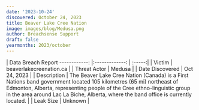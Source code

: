 ```yaml
---
date: '2023-10-24'
discovered: October 24, 2023
title: Beaver Lake Cree Nation
image: images/blog/Medusa.png
author: Breachsense Support
draft: false
yearmonths: 2023/october
---
```



| Data Breach Report
------------:     |:-------------:    | :-----:|
| Victim      | beaverlakecreenation.ca      | 
| Threat Actor      | Medusa      | 
| Date Discovered      | Oct 24, 2023      | 
| Description      | The Beaver Lake Cree Nation (Canada) is a First Nations band government located 105 kilometres (65 mi) northeast of Edmonton, Alberta, representing people of the Cree ethno-linguistic group in the area around Lac La Biche, Alberta, where the band office is currently located.      | 
| Leak Size      | Unknown      | 

